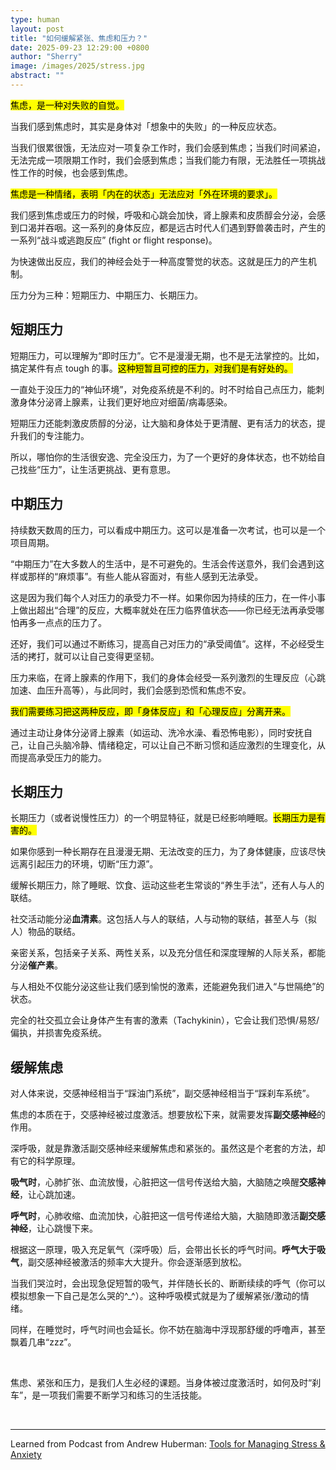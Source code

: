 ```yaml
---
type: human
layout: post
title: "如何缓解紧张、焦虑和压力？"
date: 2025-09-23 12:29:00 +0800
author: "Sherry"
image: /images/2025/stress.jpg
abstract: ""
---
```


<mark>焦虑，是一种对失败的自觉。</mark>

当我们感到焦虑时，其实是身体对「想象中的失败」的一种反应状态。

当我们很累很饿，无法应对一项复杂工作时，我们会感到焦虑；当我们时间紧迫，无法完成一项限期工作时，我们会感到焦虑；当我们能力有限，无法胜任一项挑战性工作的时候，也会感到焦虑。

<mark>焦虑是一种情绪，表明「内在的状态」无法应对「外在环境的要求」。</mark>

我们感到焦虑或压力的时候，呼吸和心跳会加快，肾上腺素和皮质醇会分泌，会感到口渴并吞咽。这一系列的身体反应，都是远古时代人们遇到野兽袭击时，产生的一系列“战斗或逃跑反应” (fight or flight response)。

为快速做出反应，我们的神经会处于一种高度警觉的状态。这就是压力的产生机制。

压力分为三种：短期压力、中期压力、长期压力。

## 短期压力

短期压力，可以理解为“即时压力”。它不是漫漫无期，也不是无法掌控的。比如，搞定某件有点 tough 的事。<mark>这种短暂且可控的压力，对我们是有好处的。</mark>

一直处于没压力的“神仙环境”，对免疫系统是不利的。时不时给自己点压力，能刺激身体分泌肾上腺素，让我们更好地应对细菌/病毒感染。

短期压力还能刺激皮质醇的分泌，让大脑和身体处于更清醒、更有活力的状态，提升我们的专注能力。

所以，哪怕你的生活很安逸、完全没压力，为了一个更好的身体状态，也不妨给自己找些“压力”，让生活更挑战、更有意思。

## 中期压力

持续数天数周的压力，可以看成中期压力。这可以是准备一次考试，也可以是一个项目周期。

“中期压力”在大多数人的生活中，是不可避免的。生活会传送意外，我们会遇到这样或那样的“麻烦事”。有些人能从容面对，有些人感到无法承受。

这是因为我们每个人对压力的承受力不一样。如果你因为持续的压力，在一件小事上做出超出“合理”的反应，大概率就处在压力临界值状态——你已经无法再承受哪怕再多一点点的压力了。

还好，我们可以通过不断练习，提高自己对压力的“承受阈值”。这样，不必经受生活的拷打，就可以让自己变得更坚韧。

压力来临，在肾上腺素的作用下，我们的身体会经受一系列激烈的生理反应（心跳加速、血压升高等），与此同时，我们会感到恐慌和焦虑不安。

<mark>我们需要练习把这两种反应，即「身体反应」和「心理反应」分离开来。</mark>

通过主动让身体分泌肾上腺素（如运动、洗冷水澡、看恐怖电影），同时安抚自己，让自己头脑冷静、情绪稳定，可以让自己不断习惯和适应激烈的生理变化，从而提高承受压力的能力。

## 长期压力

长期压力（或者说慢性压力）的一个明显特征，就是已经影响睡眠。<mark>长期压力是有害的。</mark>

如果你感到一种长期存在且漫漫无期、无法改变的压力，为了身体健康，应该尽快远离引起压力的环境，切断“压力源”。

缓解长期压力，除了睡眠、饮食、运动这些老生常谈的“养生手法”，还有人与人的联结。

社交活动能分泌<strong>血清素</strong>。这包括人与人的联结，人与动物的联结，甚至人与（拟人）物品的联结。

亲密关系，包括亲子关系、两性关系，以及充分信任和深度理解的人际关系，都能分泌<strong>催产素</strong>。

与人相处不仅能分泌这些让我们感到愉悦的激素，还能避免我们进入“与世隔绝”的状态。

完全的社交孤立会让身体产生有害的激素（Tachykinin），它会让我们恐惧/易怒/偏执，并损害免疫系统。

## 缓解焦虑

对人体来说，交感神经相当于“踩油门系统”，副交感神经相当于“踩刹车系统”。

焦虑的本质在于，交感神经被过度激活。想要放松下来，就需要发挥<strong>副交感神经</strong>的作用。

深呼吸，就是靠激活副交感神经来缓解焦虑和紧张的。虽然这是个老套的方法，却有它的科学原理。

<strong>吸气时</strong>，心肺扩张、血流放慢，心脏把这一信号传送给大脑，大脑随之唤醒<strong>交感神经</strong>，让心跳加速。

<strong>呼气时</strong>，心肺收缩、血流加快，心脏把这一信号传递给大脑，大脑随即激活<strong>副交感神经</strong>，让心跳慢下来。

根据这一原理，吸入充足氧气（深呼吸）后，会带出长长的呼气时间。<strong>呼气大于吸气</strong>，副交感神经被激活的频率大大提升。你会逐渐感到放松。

当我们哭泣时，会出现急促短暂的吸气，并伴随长长的、断断续续的呼气（你可以模拟想象一下自己是怎么哭的^_^）。这种呼吸模式就是为了缓解紧张/激动的情绪。

同样，在睡觉时，呼气时间也会延长。你不妨在脑海中浮现那舒缓的呼噜声，甚至飘着几串“zzz”。

<br/>

焦虑、紧张和压力，是我们人生必经的课题。当身体被过度激活时，如何及时“刹车”，是一项我们需要不断学习和练习的生活技能。

<br/>
<hr/>

Learned from Podcast from Andrew Huberman: <a href="https://www.youtube.com/watch?v=ntfcfJ28eiU&t=5742s" target="_blank">Tools for Managing Stress & Anxiety<a/>